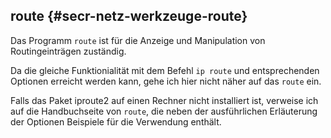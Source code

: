 
## route {#secr-netz-werkzeuge-route}

Das Programm `route` ist für die Anzeige und Manipulation von
Routingeinträgen zuständig.
  
Da die gleiche Funktionialität mit dem Befehl `ip route` und
entsprechenden Optionen erreicht werden kann, gehe ich hier nicht näher auf
das `route` ein.

Falls das Paket iproute2 auf einen Rechner nicht installiert ist,
verweise ich auf die Handbuchseite von `route`, die neben der ausführlichen
Erläuterung der Optionen Beispiele für die Verwendung enthält.

